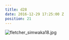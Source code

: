 ```yaml
---
title: d28
date: 2016-12-29 17:25:00 Z
position: 21
---
```


![fletcher_simwaka18.jpg](/uploads/fletcher_simwaka18.jpg)